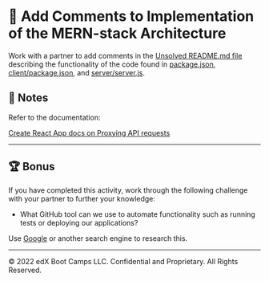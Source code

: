 # 📐 Add Comments to Implementation of the MERN-stack Architecture

Work with a partner to add comments in the [Unsolved README.md file](./Unsolved/README.md) describing the functionality of the code found in [package.json](./Unsolved/package.json), [client/package.json](./Unsolved/client/package.json), and [server/server.js](./Unsolved/server/server.js).

## 📝 Notes

Refer to the documentation: 

[Create React App docs on Proxying API requests](https://create-react-app.dev/docs/proxying-api-requests-in-development)

---

## 🏆 Bonus

If you have completed this activity, work through the following challenge with your partner to further your knowledge:

* What GitHub tool can we use to automate functionality such as running tests or deploying our applications?

Use [Google](https://www.google.com) or another search engine to research this.

---

© 2022 edX Boot Camps LLC. Confidential and Proprietary. All Rights Reserved.
